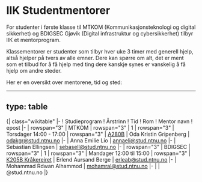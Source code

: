 # IIK Studentmentorer

For studenter i første klasse til MTKOM (Kommunikasjonsteknologi og digital sikkerhet) og BDIGSEC Gjøvik (Digital infrastruktur og cybersikkerhet) tilbyr IIK et mentorprogram. 

Klassementorer er studenter som tilbyr hver uke 3 timer med generell hjelp, altså hjelper på tvers av alle emner. Dere kan spørre om alt, det er ment som et tilbud for å få hjelp med ting dere kanskje synes er vanskelig å få hjelp om andre steder.

Her er en oversikt over mentorene, tid og sted:


---
type: table
---
{| class="wikitable" 
|-
! Studieprogram
! Årstrinn
! Tid
! Rom
! Mentor navn
! epost
|-
| rowspan="3" | MTKOM
| rowspan="3" | 1
| rowspan="3" | Torsdager 14:00 - 17:00
| rowspan="3" | [A280B](https://link.mazemap.com/Q3GRVxL5)
| Oda Kristin Gripenberg
| odakgr@stud.ntnu.no
|-
| Anna Emilie Lio
| annaeli@stud.ntnu.no
|-
| Sebastian Ellingsen
| sebasell@stud.ntnu.no
|-
| rowspan="3" | BDIGSEC
| rowspan="3" | 1
| rowspan="3" | Mandager 12:00 til 15:00
| rowspan="3" | [K205B Kråkereiret](https://link.mazemap.com/G2BfQZK0)
| Erlend Aursand Berge
| erleab@stud.ntnu.no
|-
| Mohammad Rdwan Alhammod
| mohamral@stud.ntnu.no
|-
| 
| @stud.ntnu.no
|}
